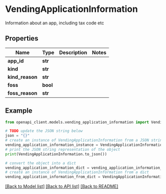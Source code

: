 # VendingApplicationInformation

Information about an app, including tax code etc

## Properties

Name | Type | Description | Notes
------------ | ------------- | ------------- | -------------
**app_id** | **str** |  | 
**kind** | **str** |  | 
**kind_reason** | **str** |  | 
**foss** | **bool** |  | 
**foss_reason** | **str** |  | 

## Example

```python
from openapi_client.models.vending_application_information import VendingApplicationInformation

# TODO update the JSON string below
json = "{}"
# create an instance of VendingApplicationInformation from a JSON string
vending_application_information_instance = VendingApplicationInformation.from_json(json)
# print the JSON string representation of the object
print(VendingApplicationInformation.to_json())

# convert the object into a dict
vending_application_information_dict = vending_application_information_instance.to_dict()
# create an instance of VendingApplicationInformation from a dict
vending_application_information_from_dict = VendingApplicationInformation.from_dict(vending_application_information_dict)
```
[[Back to Model list]](../README.md#documentation-for-models) [[Back to API list]](../README.md#documentation-for-api-endpoints) [[Back to README]](../README.md)


